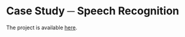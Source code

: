 # Case Study ─ Speech Recognition

The project is available [here](https://github.com/jorislimonier/speech-recognition).